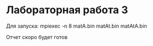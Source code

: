 # Лабораторная работа 3
Для запуска: mpiexec -n 8 <filename> matA.bin matAt.bin matAtA.bin

Отчет скоро будет готов
